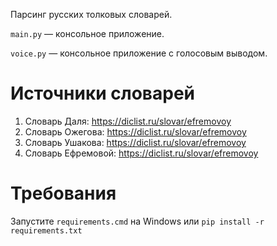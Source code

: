 Парсинг русских толковых словарей.

<code>main.py</code> — консольное приложение.

<code>voice.py</code> — консольное приложение с голосовым выводом.

<h1>Источники словарей</h1>
<ol>
<li>Словарь Даля: <a href="https://diclist.ru/slovar/dalya.html">https://diclist.ru/slovar/efremovoy</a></li>
<li>Словарь Ожегова: <a href="https://diclist.ru/slovar/ozhegova.html">https://diclist.ru/slovar/efremovoy</a></li>
<li>Словарь Ушакова: <a href="https://diclist.ru/slovar/ushakova.html">https://diclist.ru/slovar/efremovoy</a></li>
<li>Словарь Ефремовой: <a href="https://diclist.ru/slovar/efremovoy.html">https://diclist.ru/slovar/efremovoy</a></li>
</ol>

<h1>Требования</h1>
Запустите <code>requirements.cmd</code> на Windows или <code>pip install -r requirements.txt</code>
